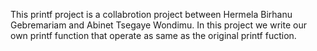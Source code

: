 This printf project is a collabrotion  project between Hermela Birhanu Gebremariam and Abinet Tsegaye Wondimu. In this project we write our own printf function that operate as same as the original printf fuction.